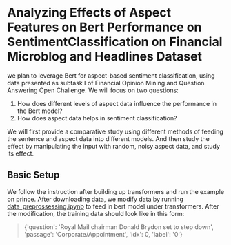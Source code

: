 # Analyzing Effects of Aspect Features on Bert Performance on SentimentClassification on Financial Microblog and Headlines Dataset
we plan to leverage Bert for aspect-based sentiment classification, using data presented as subtask I of Financial Opinion Mining and Question Answering Open Challenge. We will focus on two questions:
1. How does different levels of aspect data influence the performance in the Bert model?
2. How does aspect data helps in sentiment classification?

We will first provide a comparative study using different methods of feeding the sentence and aspect data into different models. And then study the effect by manipulating the input with random, noisy aspect data, and study its effect.

## Basic Setup
We follow the instruction after building up transformers and run the example on prince. After downloading data, we modify data by running [data_preprossessing.ipynb](data/data_preprossessing.ipynb) to feed in bert model under transformers. After the modification, the training data should look like in this form:
>{'question': 'Royal Mail chairman Donald Brydon set to step down', 'passage': 'Corporate/Appointment', 'idx': 0, 'label': '0'}
